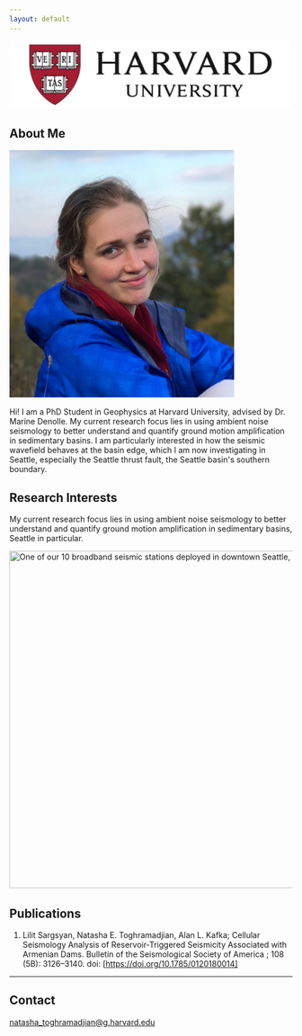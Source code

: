 ```yaml
---
layout: default
---
```

<img src="harvard-logo.jpg" width="500" height="120">

## About Me

<img class="profile-picture" src="natasha_headshot_dilijan.jpeg" width="400" height="440">

Hi! I am a PhD Student in Geophysics at Harvard University, advised by Dr. Marine Denolle. My current research focus lies in using ambient noise seismology to better understand and quantify ground motion amplification in sedimentary basins. I am particularly interested in how the seismic wavefield behaves at the basin edge, which I am now investigating in Seattle, especially the Seattle thrust fault, the Seattle basin's southern boundary.


## Research Interests

My current research focus lies in using ambient noise seismology to better understand and quantify ground motion amplification in sedimentary basins, Seattle in particular.

<img src="seattle_BB.jpg" title="One of our 10 broadband seismic stations deployed in downtown Seattle, April 2019" width="800" height="600">

## Publications

1. Lilit Sargsyan, Natasha E. Toghramadjian, Alan L. Kafka; Cellular Seismology Analysis of Reservoir‐Triggered Seismicity Associated with Armenian Dams. Bulletin of the Seismological Society of America ; 108 (5B): 3126–3140. doi: [https://doi.org/10.1785/0120180014]

---

## Contact

natasha_toghramadjian@g.harvard.edu